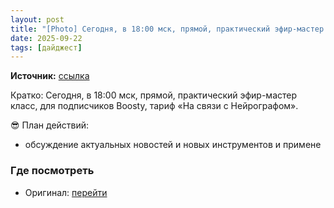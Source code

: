 ```yaml
---
layout: post
title: "[Photo] Сегодня, в 18:00 мск, прямой, практический эфир-мастер класс, для подписчиков Boosty,  [...]"
date: 2025-09-22
tags: [дайджест]
---
```


**Источник:** [ссылка](https://t.me/neyr0graph/3085)

Кратко: Сегодня, в 18:00 мск, прямой, практический эфир-мастер класс, для подписчиков Boosty, тариф «На связи с Нейрографом».

😎 План действий:

- обсуждение актуальных новостей и новых инструментов и примене

### Где посмотреть
- Оригинал: [перейти]({link})
